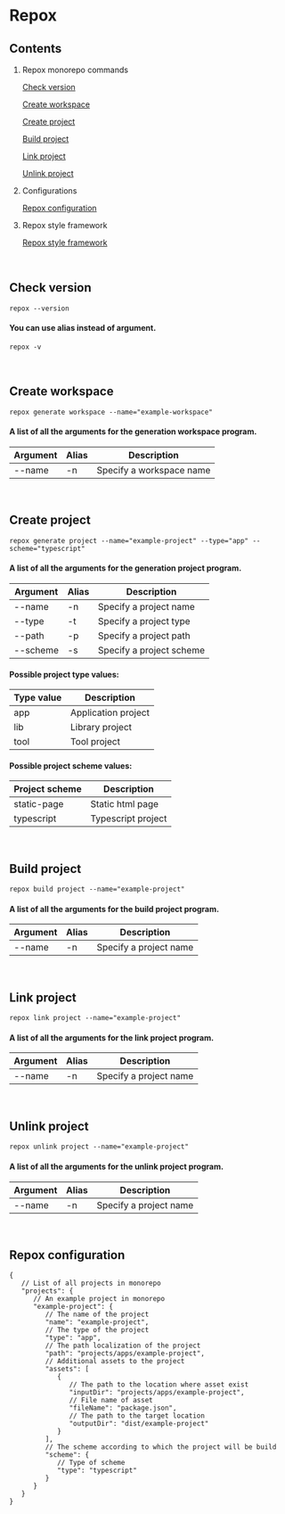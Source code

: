 # Repox

## Contents

1) Repox monorepo commands

   [Check version](#check-version)
   
   [Create workspace](#create-workspace)
   
   [Create project](#create-project)
   
   [Build project](#build-project)

   [Link project](#link-project)

   [Unlink project](#unlink-project)

2) Configurations

   [Repox configuration](#repox-configuration)

3) Repox style framework

   [Repox style framework](#repox-style-framework)

<br>

## <span id="check-version">Check version</span>


```shell
repox --version
```

#### You can use alias instead of argument.

```shell
repox -v
```

<br>

## <span id="create-workspace">Create workspace</span>


```shell
repox generate workspace --name="example-workspace"
```

#### A list of all the arguments for the generation workspace program.

| Argument | Alias | Description              |
|----------|-------|--------------------------|
| --name   | -n    | Specify a workspace name |

<br>

## <span id="create-project">Create project</span>


```shell
repox generate project --name="example-project" --type="app" --scheme="typescript"
```

#### A list of all the arguments for the generation project program.

| Argument | Alias | Description              |
|----------|-------|--------------------------|
| --name   | -n    | Specify a project name   |
| --type   | -t    | Specify a project type   |
| --path   | -p    | Specify a project path   |
| --scheme | -s    | Specify a project scheme |

#### Possible project type values:

| Type value | Description         |
|------------|---------------------|
| app        | Application project |
| lib        | Library project     |
| tool       | Tool project        |

#### Possible project scheme values:

| Project scheme | Description        |
|----------------|--------------------|
| static-page    | Static html page   |
| typescript     | Typescript project |

<br>

## <span id="build-project">Build project</span>


```shell
repox build project --name="example-project"
```

#### A list of all the arguments for the build project program.

| Argument | Alias | Description            |
|----------|-------|------------------------|
| --name   | -n    | Specify a project name |

<br>

## <span id="link-project">Link project</span>


```shell
repox link project --name="example-project"
```

#### A list of all the arguments for the link project program.

| Argument | Alias | Description            |
|----------|-------|------------------------|
| --name   | -n    | Specify a project name |

<br>

## <span id="unlink-project">Unlink project</span>


```shell
repox unlink project --name="example-project"
```

#### A list of all the arguments for the unlink project program.

| Argument | Alias | Description            |
|----------|-------|------------------------|
| --name   | -n    | Specify a project name |

<br>

## <span id="repox-configuration">Repox configuration</span>

```json5
{
   // List of all projects in monorepo
   "projects": {
      // An example project in monorepo
      "example-project": {
         // The name of the project
         "name": "example-project",
         // The type of the project
         "type": "app",
         // The path localization of the project
         "path": "projects/apps/example-project",
         // Additional assets to the project
         "assets": [
            {
               // The path to the location where asset exist
               "inputDir": "projects/apps/example-project",
               // File name of asset
               "fileName": "package.json",
               // The path to the target location
               "outputDir": "dist/example-project"
            }
         ],
         // The scheme according to which the project will be build
         "scheme": {
            // Type of scheme
            "type": "typescript"
         }
      }
   }
}
```
